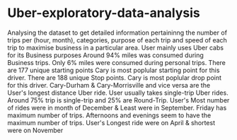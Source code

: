 # Uber-exploratory-data-analysis
Analysing the dataset to get detailed information pertaininng the number of trips per (hour, month), categories, purpose of     each trip and speed of each trip to maximise business in a particular area.
User mainly uses Uber cabs for its Business purposes
Around 94% miles was consumed during Business trips.
Only 6% miles were consumed during personal trips.
There are 177 unique starting points
Cary is most poplular starting point for this driver.
There are 188 unique Stop points.
Cary is most poplular drop point for this driver.
Cary-Durham & Cary-Morrisville and vice versa are the User's longest distance Uber ride.
User usually takes single-trip Uber rides.
Around 75% trip is single-trip and 25% are Round-Trip.
User's Most number of rides were in month of December & Least were in September.
Friday has maximum number of trips.
Afternoons and evenings seem to have the maximum number of trips.
User's Longest ride were on April & shortest were on November
